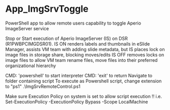 # App_ImgSrvToggle
PowerShell app to allow remote users capability to toggle Aperio ImageServer service

Stop or Start execution of Aperio ImageServer (IS) on DSR (R1PWBPCIMGDSR01).
IS ON renders labels and thumbnails in eSlide Manager, assists VM team with adding slide metadata, 
	but IS places lock on image files in storage share, blocking moves/edits
IS OFF removes locks on image files to allow VM team rename files, move files into their preferred organizational hierarchy

CMD: 'powershell' to start interpreter
CMD: 'exit' to return
Navigate to folder containing script
To execute as Powershell script, change extension to "ps1"
.\ImgSrvRemoteControl.ps1

Make sure Execution Policy on system is set to allow script execution !!
 i.e.  Set-ExecutionPolicy -ExecutionPolicy Bypass -Scope LocalMachine
